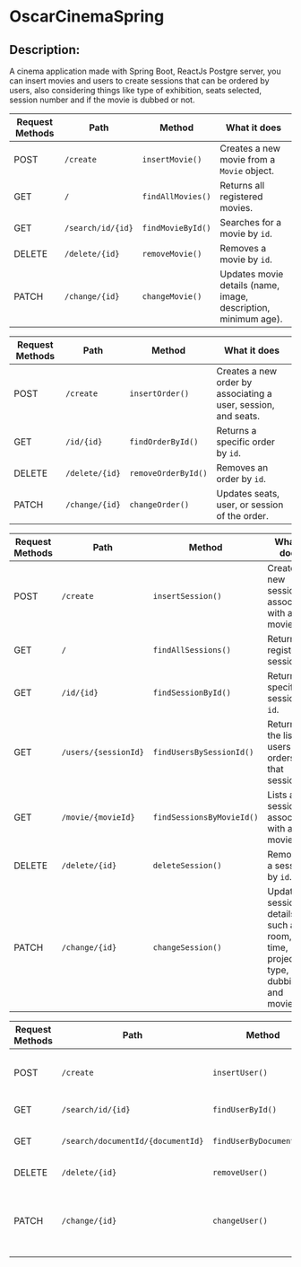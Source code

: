 # OscarCinemaSpring

## Description: 
A cinema application made with Spring Boot, ReactJs Postgre server, you can insert movies and users to create sessions that can be ordered by users, also considering things like type of exhibition, seats selected, session number and if the movie is dubbed or not. 

| Request Methods | Path                           | Method                    | What it does |
|-----------------|--------------------------------|---------------------------|--------------|
| POST            | `/create`                      | `insertMovie()`           | Creates a new movie from a `Movie` object. |
| GET             | `/`                            | `findAllMovies()`         | Returns all registered movies. |
| GET             | `/search/id/{id}`             | `findMovieById()`         | Searches for a movie by `id`. |
| DELETE          | `/delete/{id}`                | `removeMovie()`           | Removes a movie by `id`. |
| PATCH           | `/change/{id}`                | `changeMovie()`           | Updates movie details (name, image, description, minimum age). |

| Request Methods | Path                           | Method                    | What it does |
|-----------------|--------------------------------|---------------------------|--------------|
| POST            | `/create`                      | `insertOrder()`           | Creates a new order by associating a user, session, and seats. |
| GET             | `/id/{id}`                     | `findOrderById()`         | Returns a specific order by `id`. |
| DELETE          | `/delete/{id}`                | `removeOrderById()`       | Removes an order by `id`. |
| PATCH           | `/change/{id}`                | `changeOrder()`           | Updates seats, user, or session of the order. |

| Request Methods | Path                               | Method                      | What it does |
|-----------------|------------------------------------|-----------------------------|--------------|
| POST            | `/create`                          | `insertSession()`           | Creates a new session associated with a movie. |
| GET             | `/`                                | `findAllSessions()`         | Returns all registered sessions. |
| GET             | `/id/{id}`                         | `findSessionById()`         | Returns a specific session by `id`. |
| GET             | `/users/{sessionId}`               | `findUsersBySessionId()`    | Returns the list of users with orders in that session. |
| GET             | `/movie/{movieId}`                 | `findSessionsByMovieId()`   | Lists all sessions associated with a movie. |
| DELETE          | `/delete/{id}`                    | `deleteSession()`           | Removes a session by `id`. |
| PATCH           | `/change/{id}`                    | `changeSession()`           | Updates session details such as room, time, projection type, dubbing, and movie. |

| Request Methods | Path                                    | Method                    | What it does |
|-----------------|-----------------------------------------|---------------------------|--------------|
| POST            | `/create`                               | `insertUser()`            | Creates a new user based on a DTO. |
| GET             | `/search/id/{id}`                       | `findUserById()`          | Returns a user by `id`. |
| GET             | `/search/documentId/{documentId}`       | `findUserByDocumentId()`  | Returns a user by `documentId`. |
| DELETE          | `/delete/{id}`                          | `removeUser()`            | Removes a user by `id`. |
| PATCH           | `/change/{id}`                          | `changeUser()`            | Updates user details such as name and document. |
